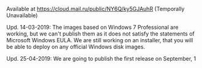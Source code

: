 Available at https://cloud.mail.ru/public/NY6Q/ky5GJAuhR (Temporally Unavailable)

Upd. 14-03-2019: The images based on Windows 7 Professional are working, but we can't publish them as it does not satisfy the statements of Microsoft Windows EULA. We are still working on an installer, that you will be able to deploy on any official Windows disk images.

Upd. 25-04-2019: We are going to publish the first release on September,
1

